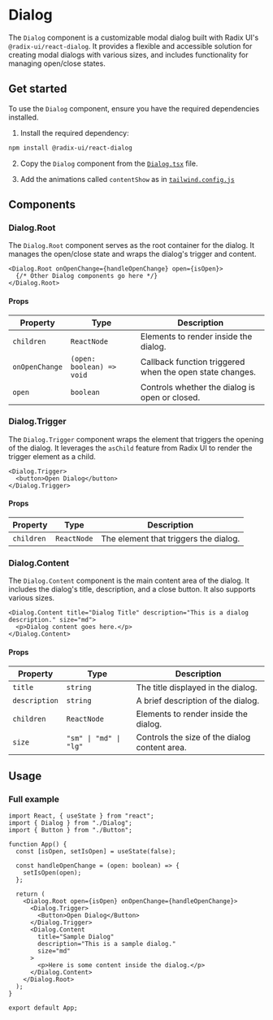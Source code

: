 
# Dialog

The `Dialog` component is a customizable modal dialog built with Radix UI's `@radix-ui/react-dialog`. It provides a flexible and accessible solution for creating modal dialogs with various sizes, and includes functionality for managing open/close states.

## Get started

To use the `Dialog` component, ensure you have the required dependencies installed.

1. Install the required dependency:

```bash
npm install @radix-ui/react-dialog
```

2. Copy the `Dialog` component from the [`Dialog.tsx`](../src/components/ui/Dialog.tsx) file.

3. Add the animations called `contentShow` as in [`tailwind.config.js`](../tailwind.config.js)

## Components

### Dialog.Root

The `Dialog.Root` component serves as the root container for the dialog. It manages the open/close state and wraps the dialog's trigger and content.

```tsx
<Dialog.Root onOpenChange={handleOpenChange} open={isOpen}>
  {/* Other Dialog components go here */}
</Dialog.Root>
```

#### Props

| Property       | Type                 | Description                                         |
|----------------|----------------------|-----------------------------------------------------|
| `children`     | `ReactNode`          | Elements to render inside the dialog.               |
| `onOpenChange` | `(open: boolean) => void` | Callback function triggered when the open state changes. |
| `open`         | `boolean`            | Controls whether the dialog is open or closed.      |

### Dialog.Trigger

The `Dialog.Trigger` component wraps the element that triggers the opening of the dialog. It leverages the `asChild` feature from Radix UI to render the trigger element as a child.

```tsx
<Dialog.Trigger>
  <button>Open Dialog</button>
</Dialog.Trigger>
```

#### Props

| Property       | Type         | Description                              |
|----------------|--------------|------------------------------------------|
| `children`     | `ReactNode`  | The element that triggers the dialog.    |

### Dialog.Content

The `Dialog.Content` component is the main content area of the dialog. It includes the dialog's title, description, and a close button. It also supports various sizes.

```tsx
<Dialog.Content title="Dialog Title" description="This is a dialog description." size="md">
  <p>Dialog content goes here.</p>
</Dialog.Content>
```

#### Props

| Property       | Type         | Description                              |
|----------------|--------------|------------------------------------------|
| `title`        | `string`     | The title displayed in the dialog.       |
| `description`  | `string`     | A brief description of the dialog.       |
| `children`     | `ReactNode`  | Elements to render inside the dialog.    |
| `size` | `"sm" \| "md" \| "lg"` | Controls the size of the dialog content area. |

## Usage

### Full example

```tsx
import React, { useState } from "react";
import { Dialog } from "./Dialog";
import { Button } from "./Button";

function App() {
  const [isOpen, setIsOpen] = useState(false);

  const handleOpenChange = (open: boolean) => {
    setIsOpen(open);
  };

  return (
    <Dialog.Root open={isOpen} onOpenChange={handleOpenChange}>
      <Dialog.Trigger>
        <Button>Open Dialog</Button>
      </Dialog.Trigger>
      <Dialog.Content
        title="Sample Dialog"
        description="This is a sample dialog."
        size="md"
      >
        <p>Here is some content inside the dialog.</p>
      </Dialog.Content>
    </Dialog.Root>
  );
}

export default App;
```
